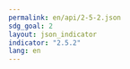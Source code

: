 ```yaml
---
permalink: en/api/2-5-2.json
sdg_goal: 2
layout: json_indicator
indicator: "2.5.2"
lang: en
---
```

